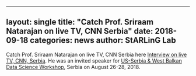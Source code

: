 
---
layout: single
title: "Catch Prof. Sriraam Natarajan on live TV, CNN Serbia"
date: 2018-09-18
categories: news
author: StARLinG Lab
---

Catch Prof. Sriraam Natarajan on live TV, CNN Serbia here [Interview on live TV, CNN, Serbia](https://www.youtube.com/watch?v=EVY6wJBVG2s). He was an invited speaker for [US-Serbia & West Balkan Data Science Workshop](https://nsfserbia.rs/), Serbia on August 26-28, 2018.

